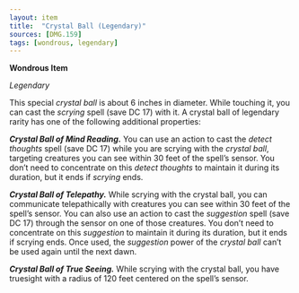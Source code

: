 ```yaml
---
layout: item
title:  "Crystal Ball (Legendary)"
sources: [DMG.159]
tags: [wondrous, legendary]
---
```


**Wondrous Item**

*Legendary*

This special *crystal ball* is about 6 inches in diameter. While touching it, you can cast the *scrying* spell (save DC 17) with it. A crystal ball of legendary rarity has one of the following additional properties:

***Crystal Ball of Mind Reading.*** You can use an action to cast the *detect thoughts* spell (save DC 17) while you are scrying with the *crystal ball*, targeting creatures you can see within 30 feet of the spell’s sensor. You don’t need to concentrate on this *detect thoughts* to maintain it during its duration, but it ends if *scrying* ends.

***Crystal Ball of Telepathy.*** While scrying with the crystal ball, you can communicate telepathically with creatures you can see within 30 feet of the spell’s sensor. You can also use an action to cast the *suggestion* spell (save DC 17) through the sensor on one of those creatures. You don’t need to concentrate on this *suggestion* to maintain it during its duration, but it ends if scrying ends. Once used, the *suggestion* power of the *crystal ball* can’t be used again until the next dawn.

***Crystal Ball of True Seeing.*** While scrying with the crystal ball, you have truesight with a radius of 120 feet centered on the spell’s sensor.